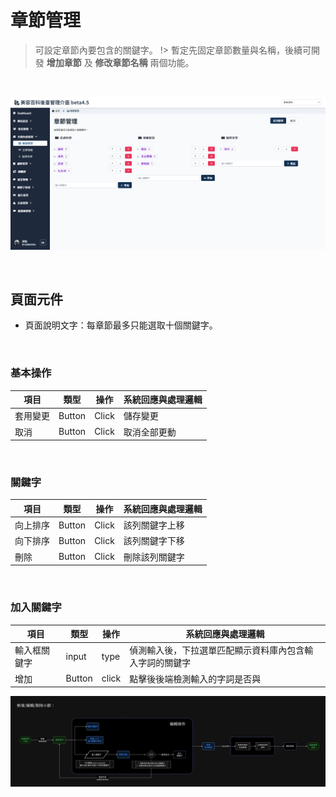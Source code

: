 # 章節管理
> 可設定章節內要包含的關鍵字。
!> 暫定先固定章節數量與名稱，後續可開發 **增加章節** 及 **修改章節名稱** 兩個功能。


<br>

![畫面示意](./asset/chapter.png)

<br>

## 頁面元件
- 頁面說明文字：每章節最多只能選取十個關鍵字。

<br>


### 基本操作

| 項目 | 類型 | 操作 | 系統回應與處理邏輯 |
| --- | --- | --- | --- |
| 套用變更 | Button | Click | 儲存變更 |
| 取消 | Button | Click | 取消全部更動 |

<br>

### 關鍵字
| 項目 | 類型 | 操作 | 系統回應與處理邏輯 |
| --- | --- | --- | --- |
| 向上排序 | Button | Click | 該列關鍵字上移 |
| 向下排序 | Button | Click | 該列關鍵字下移 |
| 刪除 | Button | Click | 刪除該列關鍵字 |

<br>

### 加入關鍵字
| 項目 | 類型 | 操作 | 系統回應與處理邏輯 |
| --- | --- | --- | --- |
| 輸入框關鍵字 | input | type | 偵測輸入後，下拉選單匹配顯示資料庫內包含輸入字詞的關鍵字 |
| 增加 | Button | click | 點擊後後端檢測輸入的字詞是否與

![章節管理操作流程](./asset/chapter-flow.jpg)

